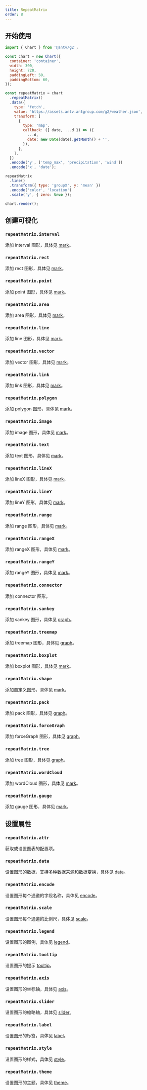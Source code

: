 ```yaml
---
title: RepeatMatrix
order: 8
---
```


## 开始使用

```js
import { Chart } from '@antv/g2';

const chart = new Chart({
  container: 'container',
  width: 300,
  height: 720,
  paddingLeft: 50,
  paddingBottom: 60,
});

const repeatMatrix = chart
  .repeatMatrix()
  .data({
    type: 'fetch',
    value: 'https://assets.antv.antgroup.com/g2/weather.json',
    transform: [
      {
        type: 'map',
        callback: ({ date, ...d }) => ({
          ...d,
          date: new Date(date).getMonth() + '',
        }),
      },
    ],
  })
  .encode('y', ['temp_max', 'precipitation', 'wind'])
  .encode('x', 'date');

repeatMatrix
  .line()
  .transform({ type: 'groupX', y: 'mean' })
  .encode('color', 'location')
  .scale('y', { zero: true });

chart.render();
```

## 创建可视化

### `repeatMatrix.interval`

添加 interval 图形，具体见 [mark](/spec/mark/interval)。

### `repeatMatrix.rect`

添加 rect 图形，具体见 [mark](/spec/mark/rect)。

### `repeatMatrix.point`

添加 point 图形，具体见 [mark](/manual/core/mark/point)。

### `repeatMatrix.area`

添加 area 图形，具体见 [mark](/spec/mark/area)。

### `repeatMatrix.line`

添加 line 图形，具体见 [mark](/spec/mark/line)。

### `repeatMatrix.vector`

添加 vector 图形，具体见 [mark](/spec/mark/vector)。

### `repeatMatrix.link`

添加 link 图形，具体见 [mark](/spec/mark/link)。

### `repeatMatrix.polygon`

添加 polygon 图形，具体见 [mark](/spec/mark/polygon)。

### `repeatMatrix.image`

添加 image 图形，具体见 [mark](/spec/mark/image)。

### `repeatMatrix.text`

添加 text 图形，具体见 [mark](/spec/mark/text)。

### `repeatMatrix.lineX`

添加 lineX 图形，具体见 [mark](/spec/mark/line-x)。

### `repeatMatrix.lineY`

添加 lineY 图形，具体见 [mark](/spec/mark/line-y)。

### `repeatMatrix.range`

添加 range 图形，具体见 [mark](/spec/mark/range)。

### `repeatMatrix.rangeX`

添加 rangeX 图形，具体见 [mark](/spec/mark/range-x)。

### `repeatMatrix.rangeY`

添加 rangeY 图形，具体见 [mark](/spec/mark/range-y)。

### `repeatMatrix.connector`

添加 connector 图形。

### `repeatMatrix.sankey`

添加 sankey 图形，具体见 [graph](/spec/graph/sankey)。

### `repeatMatrix.treemap`

添加 treemap 图形，具体见 [graph](/spec/graph/treemap)。

### `repeatMatrix.boxplot`

添加 boxplot 图形，具体见 [mark](/manual/core/mark/boxplot)。

### `repeatMatrix.shape`

添加自定义图形，具体见 [mark](/spec/mark/shape)。

### `repeatMatrix.pack`

添加 pack 图形，具体见 [graph](/spec/graph/pack)。

### `repeatMatrix.forceGraph`

添加 forceGraph 图形，具体见 [graph](/spec/graph/force-graph)。

### `repeatMatrix.tree`

添加 tree 图形，具体见 [graph](/spec/graph/tree)。

### `repeatMatrix.wordCloud`

添加 wordCloud 图形，具体见 [mark](/spec/mark/wordcloud)。

### `repeatMatrix.gauge`

添加 gauge 图形，具体见 [mark](/spec/mark/gauge)。

## 设置属性

### `repeatMatrix.attr`

获取或设置图表的配置项。

### `repeatMatrix.data`

设置图形的数据，支持多种数据来源和数据变换，具体见 [data](/spec/data/overview)。

### `repeatMatrix.encode`

设置图形每个通道的字段名称，具体见 [encode](/manual/core/encode)。

### `repeatMatrix.scale`

设置图形每个通道的比例尺，具体见 [scale](/spec/overview#scale)。

### `repeatMatrix.legend`

设置图形的图例，具体见 [legend](/spec/component/legend)。

### `repeatMatrix.tooltip`

设置图形的提示 [tooltip](/spec/component/tooltip)。

### `repeatMatrix.axis`

设置图形的坐标轴，具体见 [axis](/spec/component/axis)。

### `repeatMatrix.slider`

设置图形的缩略轴，具体见 [slider](/spec/component/slider)。

### `repeatMatrix.label`

设置图形的标签，具体见 [label](/spec/label/overview)。

### `repeatMatrix.style`

设置图形的样式，具体见 [style](/spec/common/style)。

### `repeatMatrix.theme`

设置图形的主题，具体见 [theme](/spec/overview#theme)。
